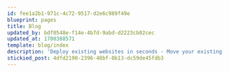 ```yaml
---
id: fee1a2b1-971c-4c72-9517-d2e6c989f49e
blueprint: pages
title: Blog
updated_by: bdf0548e-f14e-4b7d-9abd-d2223cb02cec
updated_at: 1708388571
template: blog/index
description: 'Deploy existing websites in seconds - Move your existing websites onto Webslice and experience serverless hosting that is faster, more reliable and cheaper than before.'
stickied_post: 4dfd2190-2396-48bf-8b13-dc59de45fdb3
---
```

